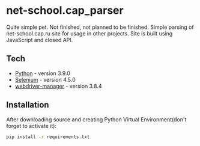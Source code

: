 # net-school.cap_parser
Quite simple pet. Not finished, not planned to be finished.
Simple parsing of net-school.cap.ru site for usage in other projects.
Site is built using JavaScript and closed API.

## Tech
- [Python](https://www.python.org/) - version 3.9.0
- [Selenium](https://www.selenium.dev/) - version 4.5.0
- [webdriver-manager](https://github.com/SergeyPirogov/webdriver_manager) - version 3.8.4

## Installation

After downloading source and creating Python Virtual Environment(don't forget to activate it):
```sh
pip install -r requirements.txt
```